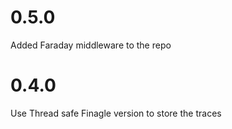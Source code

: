 # 0.5.0
Added Faraday middleware to the repo

# 0.4.0
Use Thread safe Finagle version to store the traces

